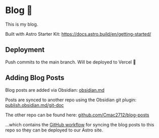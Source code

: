 # Blog 📖

This is my blog.

Built with Astro Starter Kit: https://docs.astro.build/en/getting-started/

## Deployment

Push commits to the main branch. Will be deployed to Vercel 🚀

## Adding Blog Posts

Blog posts are added via Obsidian: [obsidian.md](https://obsidian.md/)

Posts are synced to another repo using the Obsidian git plugin: [publish.obsidian.md/git-doc](https://publish.obsidian.md/git-doc/01+Start+here)

The other repo can be found here: [ github.com/Cmac2712/blog-posts ]( https://github.com/Cmac2712/blog-posts )

...which contains the [GitHub workflow](https://github.com/Cmac2712/blog-posts/blob/main/.github/workflows/blog-posts-import.yml) for syncing the blog posts to this repo so they can be deployed to our Astro site.